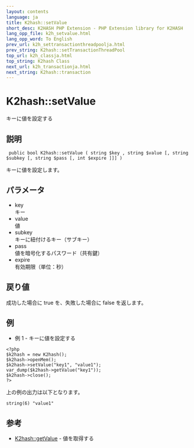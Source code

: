 ```yaml
---
layout: contents
language: ja
title: K2hash::setValue
short_desc: K2HASH PHP Extension - PHP Extension library for K2HASH
lang_opp_file: k2h_setvalue.html
lang_opp_word: To English
prev_url: k2h_settransactionthreadpoolja.html
prev_string: K2hash::setTransactionThreadPool
top_url: k2h_classja.html
top_string: K2hash Class
next_url: k2h_transactionja.html
next_string: K2hash::transaction
---
```


# K2hash::setValue
キーに値を設定する

## 説明
```
 public bool K2hash::setValue ( string $key , string $value [, string $subkey [, string $pass [, int $expire ]]] )
```
キーに値を設定します。

## パラメータ
- key  
キー
- value  
値
- subkey  
キーに紐付けるキー（サブキー）
- pass  
値を暗号化するパスワード（共有鍵）
- expire  
有効期限（単位：秒）

## 戻り値
成功した場合に true を、失敗した場合に false を返します。 

## 例
- 例 1 - キーに値を設定する
```
<?php
$k2hash = new K2hash();
$k2hash->openMem();
$k2hash->setValue("key1", "value1");
var_dump($k2hash->getValue("key1"));
$k2hash->close();
?>
```
上の例の出力は以下となります。
```
string(6) "value1"
```

## 参考
- [K2hash::getValue](k2h_getvalueja.html) - 値を取得する
